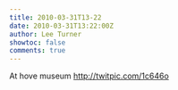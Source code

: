 ```yaml
---
title: 2010-03-31T13-22
date: 2010-03-31T13:22:00Z
author: Lee Turner
showtoc: false
comments: true
---
```


At hove museum  http://twitpic.com/1c646o

